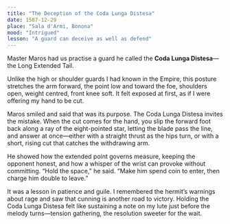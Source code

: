 ```yaml
---
title: "The Deception of the Coda Lunga Distesa"
date: 1587-12-29
place: "Sala d'Armi, Bonona"
mood: "Intrigued"
lesson: "A guard can deceive as well as defend"
---
```


Master Maros had us practise a guard he called the **Coda Lunga Distesa**—the Long Extended Tail.

Unlike the high or shoulder guards I had known in the Empire, this posture stretches the arm forward, the point low and toward the foe, shoulders open, weight centred, front knee soft. It felt exposed at first, as if I were offering my hand to be cut.

Maros smiled and said that was its purpose. The Coda Lunga Distesa invites the mistake. When the cut comes for the hand, you slip the forward foot back along a ray of the eight-pointed star, letting the blade pass the line, and answer at once—either with a straight thrust as the hips turn, or with a short, rising cut that catches the withdrawing arm.

He showed how the extended point governs measure, keeping the opponent honest, and how a whisper of the wrist can provoke without committing. “Hold the space,” he said. “Make him spend coin to enter, then charge him double to leave.”

It was a lesson in patience and guile. I remembered the hermit’s warnings about rage and saw that cunning is another road to victory. Holding the Coda Lunga Distesa felt like sustaining a note on my lute just before the melody turns—tension gathering, the resolution sweeter for the wait.
